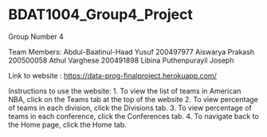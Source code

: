 # BDAT1004_Group4_Project

Group Number 4

Team Members: Abdul-Baatinul-Haad Yusuf   200497977
              Aiswarya Prakash            200500058
              Athul Varghese              200491898
              Libina Puthenpurayil Joseph 
 
Link to website : https://data-prog-finalproject.herokuapp.com/

Instructions to use the website: 1. To view the list of teams in American NBA, click on the Teams tab at the top of the website
                                 2. To view percentage of teams in each division, click the Divisions tab.
                                 3. To view percentage of teams in each conference, click the Conferences tab.
                                 4. To navigate back to the Home page, click the Home tab.
                    
  
